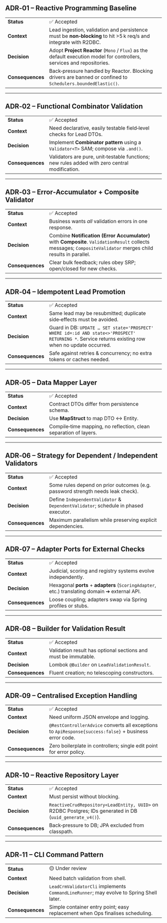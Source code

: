 ## ADR‑01 – Reactive Programming Baseline
|  |  |
|---|---|
| **Status** | ✅ Accepted |
| **Context** | Lead ingestion, validation and persistence must be **non‑blocking** to hit >5 k req/s and integrate with R2DBC. |
| **Decision** | Adopt **Project Reactor** (`Mono` / `Flux`) as the default execution model for controllers, services and repositories. |
| **Consequences** | Back‑pressure handled by Reactor. Blocking drivers are banned or confined to `Schedulers.boundedElastic()`. |

---

## ADR‑02 – Functional Combinator Validation
|  |  |
|---|---|
| **Status** | ✅ Accepted |
| **Context** | Need declarative, easily testable field‑level checks for Lead DTOs. |
| **Decision** | Implement **Combinator pattern** using a `Validator<T>` SAM; compose via `.and()`. |
| **Consequences** | Validators are pure, unit‑testable functions; new rules added with zero central modification. |

---

## ADR‑03 – Error‑Accumulator + Composite Validator
|  |  |
|---|---|
| **Status** | ✅ Accepted |
| **Context** | Business wants *all* validation errors in one response. |
| **Decision** | Combine **Notification (Error Accumulator)** with **Composite**. `ValidationResult` collects messages; `CompositeValidator` merges child results in parallel. |
| **Consequences** | Clear bulk feedback; rules obey SRP; open/closed for new checks. |

---

## ADR‑04 – Idempotent Lead Promotion
|  |  |
|---|---|
| **Status** | ✅ Accepted |
| **Context** | Same lead may be resubmitted; duplicate side‑effects must be avoided. |
| **Decision** | Guard in DB: `UPDATE … SET state='PROSPECT' WHERE id=:id AND state<>'PROSPECT' RETURNING *`. Service returns existing row when no update occurred. |
| **Consequences** | Safe against retries & concurrency; no extra tokens or caches needed. |

---

## ADR‑05 – Data Mapper Layer
|  |  |
|---|---|
| **Status** | ✅ Accepted |
| **Context** | Contract DTOs differ from persistence schema. |
| **Decision** | Use **MapStruct** to map DTO ↔ Entity. |
| **Consequences** | Compile‑time mapping, no reflection, clean separation of layers. |

---

## ADR‑06 – Strategy for Dependent / Independent Validators
|  |  |
|---|---|
| **Status** | ✅ Accepted |
| **Context** | Some rules depend on prior outcomes (e.g. password strength needs leak check). |
| **Decision** | Define `IndependentValidator` & `DependentValidator`; schedule in phased executor. |
| **Consequences** | Maximum parallelism while preserving explicit dependencies. |

---

## ADR‑07 – Adapter Ports for External Checks
|  |  |
|---|---|
| **Status** | ✅ Accepted |
| **Context** | Judicial, scoring and registry systems evolve independently. |
| **Decision** | Hexagonal **ports** + **adapters** (`ScoringAdapter`, etc.) translating domain ➔ external API. |
| **Consequences** | Loose coupling; adapters swap via Spring profiles or stubs. |

---

## ADR‑08 – Builder for Validation Result
|  |  |
|---|---|
| **Status** | ✅ Accepted |
| **Context** | Validation result has optional sections and must be immutable. |
| **Decision** | Lombok `@Builder` on `LeadValidationResult`. |
| **Consequences** | Fluent creation; no telescoping constructors. |

---

## ADR‑09 – Centralised Exception Handling
|  |  |
|---|---|
| **Status** | ✅ Accepted |
| **Context** | Need uniform JSON envelope and logging. |
| **Decision** | `@RestControllerAdvice` converts all exceptions to `ApiResponse{success:false}` + business error code. |
| **Consequences** | Zero boilerplate in controllers; single edit point for error policy. |

---

## ADR‑10 – Reactive Repository Layer
|  |  |
|---|---|
| **Status** | ✅ Accepted |
| **Context** | Must persist without blocking. |
| **Decision** | `ReactiveCrudRepository<LeadEntity, UUID>` on R2DBC Postgres; IDs generated in DB (`uuid_generate_v4()`). |
| **Consequences** | Back‑pressure to DB; JPA excluded from classpath. |

---

## ADR‑11 – CLI Command Pattern
|  |  |
|---|---|
| **Status** | 🟡 Under review |
| **Context** | Need batch validation from shell. |
| **Decision** | `LeadCrmValidatorCli` implements `CommandLineRunner`; may evolve to Spring Shell later. |
| **Consequences** | Simple container entry point; easy replacement when Ops finalises scheduling. |
